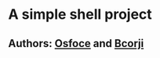 # A simple shell project
## Authors: [Osfoce](https://www.github.com/osfoce)  and [Bcorji](https://www.github.com/bcorji)
